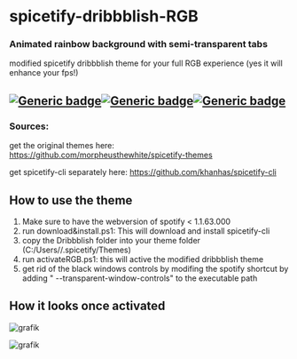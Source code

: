# spicetify-dribbblish-RGB
### Animated rainbow background with semi-transparent tabs
modified spicetify dribbblish theme for your full RGB experience (yes it will enhance your fps!)

[![Generic badge](https://img.shields.io/badge/R-YES-red.svg)](https://shields.io/)[![Generic badge](https://img.shields.io/badge/G-YES-green.svg)](https://shields.io/)[![Generic badge](https://img.shields.io/badge/B-YES-blue.svg)](https://shields.io/)
---

### Sources:
get the original themes here: https://github.com/morpheusthewhite/spicetify-themes

get spicetify-cli separately here: https://github.com/khanhas/spicetify-cli

## How to use the theme
1. Make sure to have the webversion of spotify < 1.1.63.000
2. run download&install.ps1: This will download and install spicetify-cli
3. copy the Dribbblish folder into your theme folder (C:/Users/<YourUsername>/.spicetify/Themes)
4. run activateRGB.ps1: this will active the modified dribbblish theme
5. get rid of the black windows controls by modifing the spotify shortcut by adding " --transparent-window-controls" to the executable path
  
## How it looks once activated

![grafik](https://user-images.githubusercontent.com/39482662/125764751-e5a70799-6025-4628-b7eb-4cf112282df8.png)

![grafik](https://user-images.githubusercontent.com/39482662/125765108-39c67ccd-45d6-447b-ae54-e6449fd12863.png)


